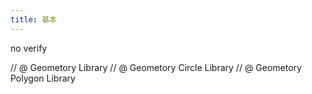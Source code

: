 ```yaml
---
title: 基本
---
```

no verify

// @ Geometory Library
// @ Geometory Circle Library
// @ Geometory Polygon Library
